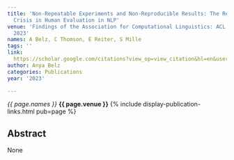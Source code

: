 ```yaml
---
title: 'Non-Repeatable Experiments and Non-Reproducible Results: The Reproducibility
  Crisis in Human Evaluation in NLP'
venue: 'Findings of the Association for Computational Linguistics: ACL 2023, 3676-3687,
  2023'
names: A Belz, C Thomson, E Reiter, S Mille
tags: ''
link: 
  https://scholar.google.com/citations?view_op=view_citation&hl=en&user=trwwiW4AAAAJ&pagesize=4&sortby=pubdate&citation_for_view=trwwiW4AAAAJ:epqYDVWIO7EC
author: Anya Belz
categories: Publications
year: '2023'

---
```


*{{ page.names }}*
**{{ page.venue }}**
{% include display-publication-links.html pub=page %}
## Abstract

None